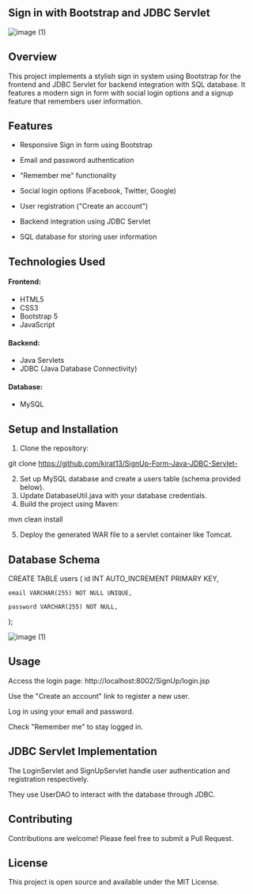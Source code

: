 
## Sign in  with Bootstrap and JDBC Servlet




![image (1)](https://github.com/user-attachments/assets/2230ce18-cab9-4518-83d4-f2f4b1ff5fbd)


## Overview
This project implements a stylish sign in system using Bootstrap for the frontend and JDBC Servlet for backend integration with SQL database. It features a modern sign in  form with social login options and a signup feature that remembers user information.




## Features

* Responsive Sign in  form using Bootstrap

* Email and password authentication
* "Remember me" functionality
* Social login options (Facebook, Twitter, Google)
* User registration ("Create an account")
* Backend integration using JDBC Servlet
* SQL database for storing user information
## Technologies Used

#### Frontend:

* HTML5
* CSS3
* Bootstrap 5
* JavaScript


#### Backend:

* Java Servlets
* JDBC (Java Database Connectivity)


#### Database:

* MySQL
## Setup and Installation

1. Clone the repository:

git clone https://github.com/kirat13/SignUp-Form-Java-JDBC-Servlet-

2. Set up MySQL database and create a users table (schema provided below).
3. Update DatabaseUtil.java with your database credentials.
4. Build the project using Maven:

mvn clean install

5. Deploy the generated WAR file to a servlet container like Tomcat.



## Database Schema

CREATE TABLE users (
    id INT AUTO_INCREMENT PRIMARY KEY,

    email VARCHAR(255) NOT NULL UNIQUE,

    password VARCHAR(255) NOT NULL,

);


![image (1)](https://github.com/user-attachments/assets/dbc1d767-a59d-4ce9-bf3d-39df3ca2911c)

## Usage

Access the login page: http://localhost:8002/SignUp/login.jsp

Use the "Create an account" link to register a new user.

Log in using your email and password.

Check "Remember me" to stay logged in.


## JDBC Servlet Implementation

The LoginServlet and SignUpServlet handle user authentication and registration respectively. 

They use UserDAO to interact with the database through JDBC.


## Contributing
Contributions are welcome! Please feel free to submit a Pull Request.
## License
This project is open source and available under the MIT License.
